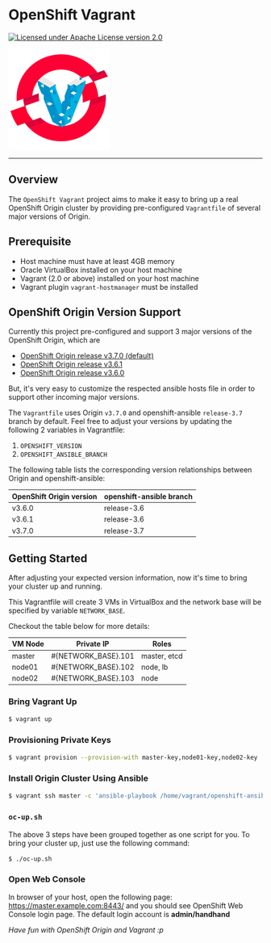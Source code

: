 # OpenShift Vagrant

[![Licensed under Apache License version 2.0](https://img.shields.io/github/license/openshift/origin.svg?maxAge=2592000)](https://www.apache.org/licenses/LICENSE-2.0)

![image](assets/openshift-vagrant-logo.png)

---

## Overview

The `OpenShift Vagrant` project aims to make it easy to bring up a real OpenShift Origin cluster by providing pre-configured `Vagrantfile` of several major versions of Origin.

## Prerequisite

- Host machine must have at least 4GB memory
- Oracle VirtualBox installed on your host machine
- Vagrant (2.0 or above) installed on your host machine
- Vagrant plugin `vagrant-hostmanager` must be installed

## OpenShift Origin Version Support

Currently this project pre-configured and support 3 major versions of the OpenShift Origin, which are

- [OpenShift Origin release v3.7.0 (default)](https://github.com/openshift/origin/releases/tag/v3.7.0)
- [OpenShift Origin release v3.6.1](https://github.com/openshift/origin/releases/tag/v3.6.1)
- [OpenShift Origin release v3.6.0](https://github.com/openshift/origin/releases/tag/v3.6.0)

But, it's very easy to customize the respected ansible hosts file in order to support other incoming major versions.

The `Vagrantfile` uses Origin `v3.7.0` and openshift-ansible `release-3.7` branch by default. Feel free to adjust your versions by updating the following 2 variables in Vagrantfile:

1. `OPENSHIFT_VERSION`
2. `OPENSHIFT_ANSIBLE_BRANCH`

The following table lists the corresponding version relationships between Origin and openshift-ansible:

| OpenShift Origin version | openshift-ansible branch |
| --- | --- |
| v3.6.0 | release-3.6 |
| v3.6.1 | release-3.6 |
| v3.7.0 | release-3.7 |


## Getting Started

After adjusting your expected version information, now it's time to bring your cluster up and running. 

This Vagrantfile will create 3 VMs in VirtualBox and the network base will be specified by variable `NETWORK_BASE`.

Checkout the table below for more details:

| VM Node | Private IP | Roles |
| --- | --- | --- |
| master | #{NETWORK_BASE}.101 | master, etcd |
| node01 | #{NETWORK_BASE}.102 | node, lb |
| node02 | #{NETWORK_BASE}.103 | node |

### Bring Vagrant Up

```bash
$ vagrant up
```

### Provisioning Private Keys

```bash
$ vagrant provision --provision-with master-key,node01-key,node02-key
```

### Install Origin Cluster Using Ansible

```bash
$ vagrant ssh master -c 'ansible-playbook /home/vagrant/openshift-ansible/playbooks/byo/config.yml'
```

### `oc-up.sh`

The above 3 steps have been grouped together as one script for you. To bring your cluster up, just use the following command:

```bash
$ ./oc-up.sh
```

### Open Web Console

In browser of your host, open the following page: https://master.example.com:8443/ and you should see OpenShift Web Console login page. The default login account is **admin/handhand**

*Have fun with OpenShift Origin and Vagrant :p*